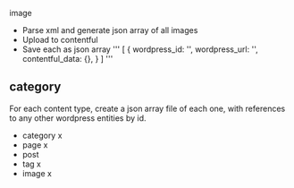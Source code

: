 image
- Parse xml and generate json array of all images
- Upload to contentful
- Save each as json array
'''
[
  {
    wordpress_id: '',
    wordpress_url: '',
    contentful_data: {},
  }
]
'''

category
-


For each content type, create a json array file of each one, with references to any other wordpress entities by id.




- category x
- page x 
- post
- tag x
- image x
